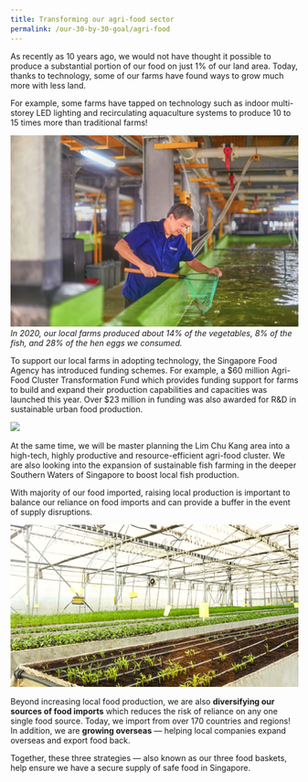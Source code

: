 ```yaml
---
title: Transforming our agri-food sector
permalink: /our-30-by-30-goal/agri-food
---
```

As recently as 10 years ago, we would not have thought it possible to produce a substantial portion of our food on just 1% of our land area. Today, thanks to technology, some of our farms have found ways to grow much more with less land. 

For example, some farms have tapped on technology such as indoor multi-storey LED lighting and recirculating aquaculture systems to produce 10 to 15 times more than traditional farms! 

![](/images/apollo2.jpg)
*In 2020, our local farms produced about 14% of the vegetables, 8% of the fish, and 28% of the hen eggs we consumed.*

To support our local farms in adopting technology, the Singapore Food Agency has introduced funding schemes. For example, a $60 million Agri-Food Cluster Transformation Fund which provides funding support for farms to build and expand their production capabilities and capacities was launched this year. Over $23 million in funding was also awarded for R&D in sustainable urban food production.  

![](/images/BA.JPG)

At the same time, we will be master planning the Lim Chu Kang area into a high-tech, highly productive and resource-efficient agri-food cluster. We are also looking into the expansion of sustainable fish farming in the deeper Southern Waters of Singapore to boost local fish production.   

With majority of our food imported, raising local production is important to balance our reliance on food imports and can provide a buffer in the event of supply disruptions.

![](/images/netatech3.jpg)

Beyond increasing local food production, we are also **diversifying our sources of food imports** which reduces the risk of reliance on any one single food source. Today, we import from over 170 countries and regions! In addition, we are **growing overseas** —  helping local companies expand overseas and export food back. 

Together, these three strategies — also known as our three food baskets, help ensure we have a secure supply of safe food in Singapore.